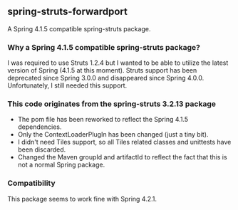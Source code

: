## spring-struts-forwardport
A Spring 4.1.5 compatible spring-struts package.

### Why a Spring 4.1.5 compatible spring-struts package?
I was required to use Struts 1.2.4 but I wanted to be able to utilize the latest version of Spring (4.1.5 at this moment).
Struts support has been deprecated since Spring 3.0.0 and disappeared since Spring 4.0.0. Unfortunately, I still needed this support.

### This code originates from the spring-struts 3.2.13 package
- The pom file has been reworked to reflect the Spring 4.1.5 dependencies. 
- Only the ContextLoaderPlugIn has been changed (just a tiny bit).
- I didn't need Tiles support, so all Tiles related classes and unittests have been discarded.
- Changed the Maven groupId and artifactId to reflect the fact that this is not a normal Spring package.

### Compatibility
This package seems to work fine with Spring 4.2.1.

